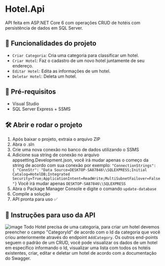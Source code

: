 # Hotel.Api
API feita em ASP.NET Core 6 com operações CRUD de hotéis com persistência de dados em SQL Server.
## :hammer: Funcionalidades do projeto

- `Criar Categoria`: Cria uma categoria para classificar um hotel.
- `Criar Hotel`: Faz o cadastro de um novo hotel juntamente de seu endereço.
- `Editar Hotel`: Edita as informações de um hotel.
- `Deletar Hotel`: Deleta um hotel.
## 📝 Pré-requisitos
* Visual Studio
* SQL Server Express + SSMS
## 🛠️ Abrir e rodar o projeto
1. Após baixar o projeto, extraia o arquivo ZIP
2. Abra o .sln
3. Crie uma nova conexão no banco de dados utilizando o SSMS
4. Adicione sua string de conexão no arquivo appsetting.Development.json, você irá mudar apenas o começo da string de acordo com sua conexão por exemplo:
   `"ConnectionStrings": {
    "ConnStr": "Data Source=DESKTOP-SA87846\\SQLEXPRESS;Initial Catalog=HotelDB;Integrated Security=True;ApplicationIntent=ReadWrite;MultiSubnetFailover=False"}` Você irá mudar apenas `DESKTOP-SA87846\\SQLEXPRESS`
5. Abra o Package Manager Console e digite o comando `update-database`
6. Compile a solução
7. API pronta para uso ✅

## 📝 Instruções para uso da API
![image](https://github.com/victor-burgarelli/Hotel.Api/assets/99456672/7a0ff5d3-607a-416c-8247-262c2d616458)
Todo Hotel precisa de uma categoria, para criar um hotel devemos preencher o campo "CategoryId" de acordo com o Id da categoria que você criou anteriormente através do endpoint `AddCategory`.
Os outros end-points seguem o padrão de um CRUD, você pode visualizar os dados de um hotel em específico informando o Id, visualizar uma lista com todos os hotéis existentes, criar, editar e deletar um hotel de acordo com a documentação do Swagger.
